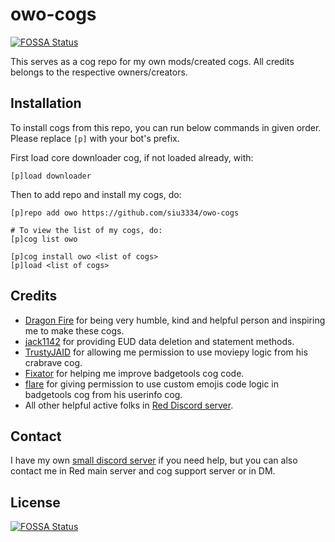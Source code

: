# owo-cogs
[![FOSSA Status](https://app.fossa.com/api/projects/git%2Bgithub.com%2Fsiu3334%2Fowo-cogs.svg?type=shield)](https://app.fossa.com/projects/git%2Bgithub.com%2Fsiu3334%2Fowo-cogs?ref=badge_shield)


This serves as a cog repo for my own mods/created cogs. All credits belongs to the respective owners/creators.


## Installation
To install cogs from this repo, you can run below commands in given order.
Please replace `[p]` with your bot's prefix.

First load core downloader cog, if not loaded already, with:
```
[p]load downloader
```

Then to add repo and install my cogs, do:
```
[p]repo add owo https://github.com/siu3334/owo-cogs

# To view the list of my cogs, do:
[p]cog list owo

[p]cog install owo <list of cogs>
[p]load <list of cogs>
```


## Credits
* [Dragon Fire](https://github.com/dragonfire535) for being very humble, kind and helpful person and inspiring me to make these cogs.
* [jack1142](https://github.com/jack1142) for providing EUD data deletion and statement methods.
* [TrustyJAID](https://github.com/TrustyJAID) for allowing me permission to use moviepy logic from his crabrave cog.
* [Fixator](https://github.com/fixator10) for helping me improve badgetools cog code.
* [flare](https://github.com/flaree) for giving permission to use custom emojis code logic in badgetools cog from his userinfo cog.
* All other helpful active folks in [Red Discord server](https://discord.gg/red).


## Contact
I have my own [small discord server](https://discord.gg/YjFQSFqjJ3) if you need help, but you can also contact me in Red main server and cog support server or in DM.


## License
[![FOSSA Status](https://app.fossa.com/api/projects/git%2Bgithub.com%2Fsiu3334%2Fowo-cogs.svg?type=large)](https://app.fossa.com/projects/git%2Bgithub.com%2Fsiu3334%2Fowo-cogs?ref=badge_large)